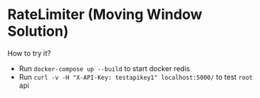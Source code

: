 # RateLimiter (Moving Window Solution)

How to try it?

- Run `docker-compose up --build` to start docker redis
- Run `curl -v -H "X-API-Key: testapikey1" localhost:5000/` to test `root` api
